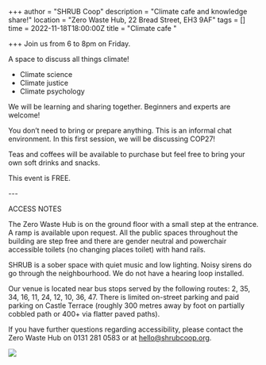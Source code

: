 +++
author = "SHRUB Coop"
description = "Climate cafe and knowledge share!"
location = "Zero Waste Hub, 22 Bread Street, EH3 9AF"
tags = []
time = 2022-11-18T18:00:00Z
title = "Climate cafe "

+++
Join us from 6 to 8pm on Friday. 

A space to discuss all things climate!

* Climate science
* Climate justice
* Climate psychology

We will be learning and sharing together. Beginners and experts are welcome!

You don’t need to bring or prepare anything. This is an informal chat environment. In this first session, we will be discussing COP27!

Teas and coffees will be available to purchase but feel free to bring your own soft drinks and snacks.

This event is FREE.

\---

ACCESS NOTES

The Zero Waste Hub is on the ground floor with a small step at the entrance. A ramp is available upon request. All the public spaces throughout the building are step free and there are gender neutral and powerchair accessible toilets (no changing places toilet) with hand rails.

SHRUB is a sober space with quiet music and low lighting. Noisy sirens do go through the neighbourhood. We do not have a hearing loop installed.

Our venue is located near bus stops served by the following routes: 2, 35, 34, 16, 11, 24, 12, 10, 36, 47. There is limited on-street parking and paid parking on Castle Terrace (roughly 300 metres away by foot on partially cobbled path or 400+ via flatter paved paths).

If you have further questions regarding accessibility, please contact the Zero Waste Hub on 0131 281 0583 or at hello@shrubcoop.org.

  
![](https://res.cloudinary.com/shrub-co-op/image/upload/v1668082075/shrubcoop.org/media/Climate_Cafe_Knowledge_Share_Facebook_Cover_b6xapz.png)